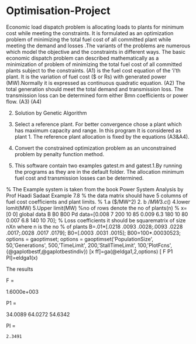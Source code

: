 # Optimisation-Project

Economic load dispatch problem is allocating loads to plants    for minimum cost while meeting the constraints. It is formulated as an optimization problem of minimizing the total fuel cost of all committed plant while meeting the demand and losses .The variants of the problems are numerous which model the objective and the constraints in different ways.
The basic economic dispatch problem can described mathematically as a minimization of problem of minimizing the total fuel cost of all committed plants subject to the constraints.
 								                (A1)
 is the fuel cost equation of the ‘i’th plant. It is the variation of fuel cost ($ or Rs) with generated power (MW).Normally it is expressed as continuous quadratic equation. 
 		                (A2)
The total generation should meet the total demand and transmission loss. The transmission loss can be determined form either Bmn coefficients or power flow. 
 								               (A3)
 									   (A4)






2. Solution by Genetic Algorithm

1. Select a reference plant. For better convergence chose a plant which has maximum capacity and range. In this program It is considered as plant 1. The reference plant allocation is fixed by the equations (A3&A4).

2. Convert the constrained optimization problem as an unconstrained problem by penalty function method.
 
3. This software contain two examples  gatest.m and gatest.1.By running the programs as they are in the  default folder. The allocation minimum fuel cost and transmission losses can be determined.

% The Example system is taken from the book Power System Analysis  by Prof Haadi Sadaat Example 7.8
% the data matrix should have 5 columns of fuel cost coefficients and plant  limits.
% 1.a ($/MW^2) 2. b $/MW 3. c ($) 4.lower lomit(MW) 5.Upper limit(MW)
%no of rows denote the no of plants(n)
%   x=[0 0]
global data B B0 B00 Pd
 data=[0.008	7	200	10	85
0.009	6.3	180	10	80
0.007	6.8	140 10 70];
% Loss coefficients it should be squarematrix of size nXn where n is the no
% of plants
 B=.01*[.0218 .0093 .0028;.0093 .0228 .0017;.0028 .0017 .0179];
 B0=[.0003 .0031 .0015];
 B00=100*.00030523;
options = gaoptimset;
options = gaoptimset('PopulationSize', 50,'Generations', 500,'TimeLimit', 200,'StallTimeLimit', 100,'PlotFcns',  {@gaplotbestf,@gaplotbestindiv})
  [x ff]=ga(@eldga1,2,options)
 [ F P1 Pl]=eldga1(x)

The results 

 

F =

  1.6000e+003


P1 =

   34.0089   64.0272   54.6342


Pl =

    2.3491
